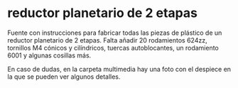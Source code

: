 # reductor planetario de 2 etapas

Fuente con instrucciones para fabricar todas las piezas de plástico de un reductor planetario de 2 etapas. Falta añadir 20 rodamientos 624zz, tornillos M4 cónicos y cilíndricos, tuercas autoblocantes, un rodamiento 6001 y algunas cosillas más.

En caso de dudas, en la carpeta multimedia hay una foto con el despiece en la que se pueden ver algunos detalles.
